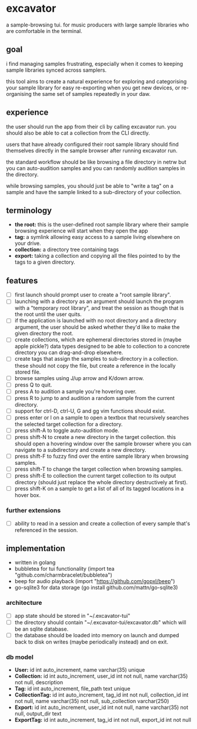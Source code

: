 # excavator
a sample-browsing tui. for music producers with large sample libraries who are comfortable in the terminal.

## goal
i find managing samples frustrating, especially when it comes to keeping sample libraries synced across samplers.

this tool aims to create a natural experience for exploring and categorising your sample library for easy re-exporting when you get new devices, or re-organising the same set of samples repeatedly in your daw.

## experience
the user should run the app from their cli by calling excavator run. you should also be able to cat a collection from the CLI directly.

users that have already configured their root sample library should find themselves directly in the sample browser after running excavator run.

the standard workflow should be like browsing a file directory in netrw but you can auto-audition samples and you can randomly audition samples in the directory.

while browsing samples, you should just be able to "write a tag" on a sample and have the sample linked to a sub-directory of your collection.

## terminology
- **the root:** this is the user-defined root sample library where their sample browsing experience will start when they open the app
- **tag:** a symlink allowing easy access to a sample living elsewhere on your drive.
- **collection:** a directory tree containing tags
- **export:** taking a collection and copying all the files pointed to by the tags to a given directory.

## features
- [ ] first launch should prompt user to create a "root sample library".
- [ ] launching with a directory as an argument should launch the program with a "temporary root library", and treat the session as though that is the root until the user quits.
- [ ] if the application is launched with no root directory and a directory argument, the user should be asked whether they'd like to make the given directory the root.
- [ ] create collections, which are ephemeral directories stored in (maybe apple pickle?) data types designed to be able to collection to a concrete directory you can drag-and-drop elsewhere.
- [ ] create tags that assign the samples to sub-directory in a collection. these should not copy the file, but create a reference in the locally stored file.
- [ ] browse samples using J/up arrow and K/down arrow.
- [ ] press Q to quit.
- [ ] press A to audition a sample you're hovering over.
- [ ] press R to jump to and audition a random sample from the current directory.
- [ ] support for ctrl-D, ctrl-U, G and gg vim functions should exist.
- [ ] press enter or I on a sample to open a textbox that recursively searches the selected target collection for a directory.
- [ ] press shift-A to toggle auto-audition mode.
- [ ] press shift-N to create a new directory in the target collection. this should open a hovering window over the sample browser where you can navigate to a subdirectory and create a new directory.
- [ ] press shift-F to fuzzy find over the entire sample library when browsing samples.
- [ ] press shift-T to change the target collection when browsing samples.
- [ ] press shift-E to collection the current target collection to its output directory (should just replace the whole directory destructively at first).
- [ ] press shift-K on a sample to get a list of all of its tagged locations in a hover box.

### further extensions
- [ ] ability to read in a session and create a collection of every sample that's referenced in the session.

## implementation
- written in golang
- bubbletea for tui functionality (import tea "github.com/charmbracelet/bubbletea")
- beep for audio playback (import "https://github.com/gopxl/beep")
- go-sqlite3 for data storage (go install github.com/mattn/go-sqlite3)

### architecture
- [ ] app state should be stored in "~/.excavator-tui"
- [ ] the directory should contain "~/.excavator-tui/excavator.db" which will be an sqlite database.
- [ ] the database should be loaded into memory on launch and dumped back to disk on writes (maybe periodically instead) and on exit.

### db model
- **User:** id int auto_increment, name varchar(35) unique
- **Collection:** id int auto_increment, user_id int not null, name varchar(35) not null, description
- **Tag:** id int auto_increment, file_path text unique
- **CollectionTag:** id int auto_increment, tag_id int not null, collection_id int not null, name varchar(35) not null, sub_collection varchar(250)
- **Export:** id int auto_increment, user_id int not null, name varchar(35) not null, output_dir text
- **ExportTag:** id int auto_increment, tag_id int not null, export_id int not null
